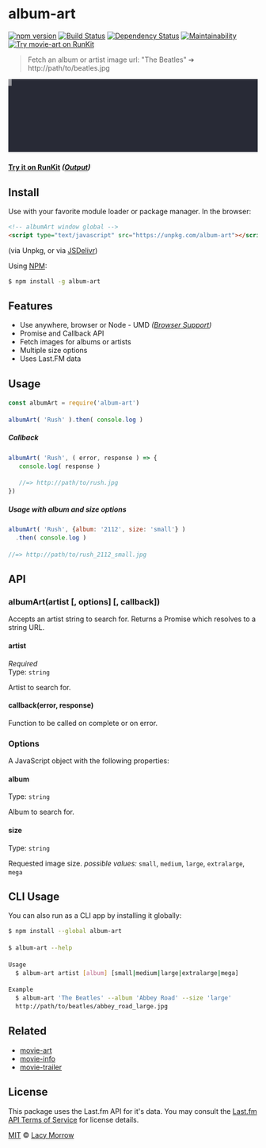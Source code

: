 # album-art 
[![npm version](https://badge.fury.io/js/album-art.svg)](https://badge.fury.io/js/album-art) [![Build Status](https://travis-ci.org/lacymorrow/album-art.svg?branch=master)](https://travis-ci.org/lacymorrow/album-art) [![Dependency Status](https://dependencyci.com/github/lacymorrow/album-art/badge)](https://dependencyci.com/github/lacymorrow/album-art) [![Maintainability](https://api.codeclimate.com/v1/badges/c3e8871f2b6009bd97e2/maintainability)](https://codeclimate.com/github/lacymorrow/album-art/maintainability) [![Try movie-art on RunKit](https://badge.runkitcdn.com/album-art.svg)](https://npm.runkit.com/album-art)

> Fetch an album or artist image url: "The Beatles" ➔ http://path/to/beatles.jpg

[![album-art](demo.svg)]()

#### [Try it on RunKit](https://runkit.com/lacymorrow/album-art) _([Output](https://runkit.io/lacymorrow/album-art/branches/master?search=Rush))_


## Install

Use with your favorite module loader or package manager. In the browser:

```html
<!-- albumArt window global -->
<script type="text/javascript" src="https://unpkg.com/album-art"></script>
```
(via Unpkg, or via [JSDelivr](https://cdn.jsdelivr.net/npm/album-art/index.min.js"))

Using [NPM](https://npmjs.com):

```bash
$ npm install -g album-art
```


## Features
 * Use anywhere, browser or Node - UMD _([Browser Support](https://caniuse.com/#feat=fetch))_
 * Promise and Callback API
 * Fetch images for albums or artists
 * Multiple size options
 * Uses Last.FM data


## Usage
```js
const albumArt = require('album-art')

albumArt( 'Rush' ).then( console.log )
```

##### Callback
```js
albumArt( 'Rush', ( error, response ) => {
   console.log( response )

   //=> http://path/to/rush.jpg
})
```

##### Usage with album and size options
```js
albumArt( 'Rush', {album: '2112', size: 'small'} )
  .then( console.log )

//=> http://path/to/rush_2112_small.jpg
```


## API

### albumArt(artist [, options] [, callback])

Accepts an artist string to search for.
Returns a Promise which resolves to a string URL.

#### artist

*Required*  
Type: `string`

Artist to search for.

#### callback(error, response)

Function to be called on complete or on error.


### Options

A JavaScript object with the following properties:

#### album

Type: `string`

Album to search for.

#### size

Type: `string` 

Requested image size. 
*possible values:* `small`, `medium`, `large`, `extralarge`, `mega`


## CLI Usage

You can also run as a CLI app by installing it globally:

```bash
$ npm install --global album-art

$ album-art --help

Usage
  $ album-art artist [album] [small|medium|large|extralarge|mega]

Example
  $ album-art 'The Beatles' --album 'Abbey Road' --size 'large'
  http://path/to/beatles/abbey_road_large.jpg
```


## Related

* [movie-art](https://github.com/lacymorrow/movie-art)
* [movie-info](https://github.com/lacymorrow/movie-info)
* [movie-trailer](https://github.com/lacymorrow/movie-trailer)


## License

This package uses the Last.fm API for it's data. You may consult the [Last.fm API Terms of Service](http://www.last.fm/api/tos) for license details. 

[MIT](http://opensource.org/licenses/MIT) © [Lacy Morrow](http://lacymorrow.com)
